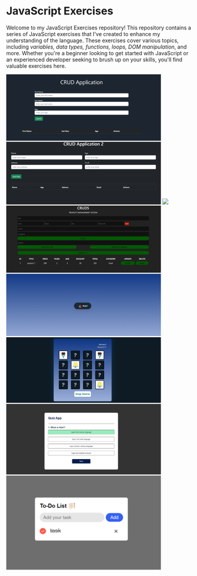 # JavaScript Exercises
Welcome to my JavaScript Exercises repository! This repository contains a series of JavaScript exercises that I've created to enhance my understanding of the language. These exercises cover various topics, including *variables, data types, functions, loops, DOM manipulation*, and more. Whether you're a beginner looking to get started with JavaScript or an experienced developer seeking to brush up on your skills, you'll find valuable exercises here.

<img src='img/crud1.png' width='413'>
<img src='img/crud2.png' width='413'>
<img src='img/crud3.png' width='413'>
<img src='img/cruds.png' width='413'>
<img src='img/memory.png' width='413'>
<img src='img/memorygame.png' width='413'>
<img src='img/quizApp.png' width='413'>
<img src='img/todolist.png' width='413'>

